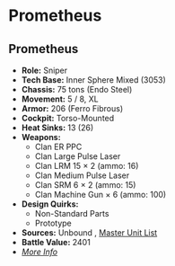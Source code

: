 # Prometheus 

## Prometheus 

- **Role:** Sniper 
- **Tech Base:** Inner Sphere Mixed (3053) 
- **Chassis:** 75 tons (Endo Steel) 
- **Movement:** 5 / 8, XL 
- **Armor:** 206 (Ferro Fibrous) 
- **Cockpit:** Torso-Mounted 
- **Heat Sinks:** 13 (26) 
- **Weapons:** 
  - Clan ER PPC 
  - Clan Large Pulse Laser 
  - Clan LRM 15 × 2 (ammo: 16) 
  - Clan Medium Pulse Laser 
  - Clan SRM 6 × 2 (ammo: 15) 
  - Clan Machine Gun × 6 (ammo: 100) 
- **Design Quirks:** 
  - Non-Standard Parts 
  - Prototype 
- **Sources:** Unbound , [Master Unit List](http://masterunitlist.info/Unit/Details/4871) 
- **Battle Value:** 2401 
- [*More Info*](prometheus/prometheus.md) 


